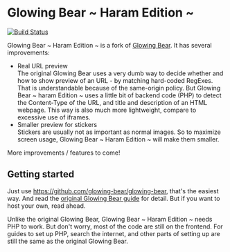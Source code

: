 # Glowing Bear ~ Haram Edition ~

[![Build Status](https://travis-ci.org/FiveYellowMice/glowing-bear.svg?branch=master)](https://travis-ci.org/FiveYellowMice/glowing-bear)

Glowing Bear ~ Haram Edition ~ is a fork of [Glowing Bear](https://github.com/glowing-bear/glowing-bear). It has several improvements:

- Real URL preview  
  The original Glowing Bear uses a very dumb way to decide whether and how to show preview of an URL - by matching hard-coded RegExes. That is understandable because of the same-origin policy. But Glowing Bear ~ haram Edition ~ uses a little bit of backend code (PHP) to detect the Content-Type of the URL, and title and description of an HTML webpage. This way is also much more lightweight, compare to excessive use of iframes.
- Smaller preview for stickers  
  Stickers are usually not as important as normal images. So to maximize screen usage, Glowing Bear ~ Haram Edition ~ will make them smaller.

More improvements / features to come!

## Getting started

Just use <https://github.com/glowing-bear/glowing-bear>, that's the easiest way. And read the [original Glowing Bear guide](https://github.com/glowing-bear/glowing-bear#readme) for detail. But if you want to host your own, read ahead.

Unlike the original Glowing Bear, Glowing Bear ~ Haram Edition ~ needs PHP to work. But don't worry, most of the code are still on the frontend. For guides to set up PHP, search the internet, and other parts of setting up are still the same as the original Glowing Bear.
